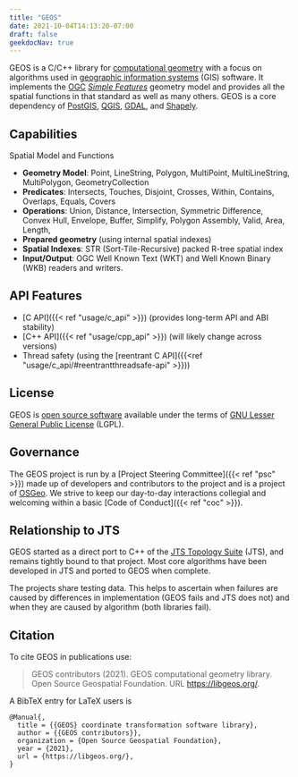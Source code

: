 ```yaml
---
title: "GEOS"
date: 2021-10-04T14:13:20-07:00
draft: false
geekdocNav: true
---
```


GEOS is a C/C++ library for [computational geometry](https://en.wikipedia.org/wiki/Computational_geometry) with a focus on algorithms used in
[geographic information systems](https://en.wikipedia.org/wiki/Geographic_information_system) (GIS) software.
It implements the [OGC](https://www.ogc.org/standards/sfa)
[*Simple Features*](https://en.wikipedia.org/wiki/Simple_Features) geometry model and provides all the spatial functions in that standard as well as many others.
GEOS is a core dependency of [PostGIS](https://postgis.net), [QGIS](https://qgis.org), [GDAL](https://gdal.org), and [Shapely](https://shapely.readthedocs.io/en/stable/project.html).

## Capabilities

Spatial Model and Functions

* **Geometry Model**: Point, LineString, Polygon, MultiPoint, MultiLineString, MultiPolygon, GeometryCollection
* **Predicates**: Intersects, Touches, Disjoint, Crosses, Within, Contains, Overlaps, Equals, Covers
* **Operations**: Union, Distance, Intersection, Symmetric Difference, Convex Hull, Envelope, Buffer, Simplify, Polygon Assembly, Valid, Area, Length,
* **Prepared geometry** (using internal spatial indexes)
* **Spatial Indexes**: STR (Sort-Tile-Recursive) packed R-tree spatial index
* **Input/Output**: OGC Well Known Text (WKT) and Well Known Binary (WKB) readers and writers.

## API Features

* [C API]({{< ref "usage/c_api" >}}) (provides long-term API and ABI stability)
* [C++ API]({{< ref "usage/cpp_api" >}}) (will likely change across versions)
* Thread safety (using the [reentrant C API]({{<ref "usage/c_api/#reentrantthreadsafe-api" >}}))

## License

GEOS is [open source software](https://opensource.com/resources/what-open-source) available under the terms of [GNU Lesser General Public License](http://www.gnu.org/licenses/old-licenses/lgpl-2.1.html) (LGPL).


## Governance

The GEOS project is run by a
[Project Steering Committee]({{< ref "psc" >}}) made up of developers
and contributors to the project and is a project of
[OSGeo](https://www.osgeo.org/projects/geos/). We strive to keep our day-to-day interactions collegial and welcoming within a basic [Code of Conduct]({{< ref "coc" >}}).

## Relationship to JTS

GEOS started as a direct port to C++ of the
[JTS Topology Suite](https://github.com/locationtech/jts/) (JTS),
and remains tightly bound to that project. Most core algorithms have
been developed in JTS and ported to GEOS when complete.

The projects share testing data.  This helps to ascertain when failures
are caused by differences in implementation (GEOS fails and JTS does not)
and when they are caused by algorithm (both libraries fail).

## Citation

To cite GEOS in publications use:

> GEOS contributors (2021). GEOS computational geometry library. Open Source Geospatial Foundation. URL https://libgeos.org/.

A BibTeX entry for LaTeX users is
```
@Manual{,
  title = {{GEOS} coordinate transformation software library},
  author = {{GEOS contributors}},
  organization = {Open Source Geospatial Foundation},
  year = {2021},
  url = {https://libgeos.org/},
}
```
